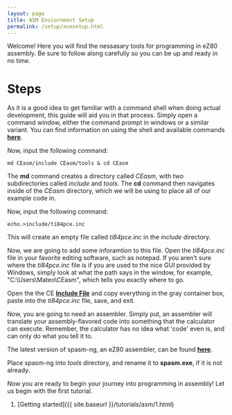 ```yaml
---
layout: page
title: ASM Enviornment Setup
permalink: /setup/asmsetup.html
---
```


Welcome! Here you will find the nessasary tools for programming in eZ80 assembly. Be sure to follow along carefully so you can be up and ready in no time.

# Steps

As it is a good idea to get familiar with a command shell when doing actual development, this guide will aid you in that process. Simply open a command window, either the command prompt in windows or a similar variant. You can find information on using the shell and available commands [**here**](http://ss64.com/nt/).

Now, input the following command:

```
md CEasm/include CEasm/tools & cd CEasm
```

The **md** command creates a directory called *CEasm*, with two subdirectories called *include* and *tools*. The **cd** command then navigates inside of the *CEasm* directory, which we will be using to place all of our example code in.

Now, input the following command:

```
echo.>include/ti84pce.inc
```

This will create an empty file called *ti84pce.inc* in the *include* directory.

Now, we are going to add some inforamtion to this file. Open the *ti84pce.inc* file in your favorite editing software, such as notepad. If you aren't sure where the *ti84pce.inc* file is if you are used to the nice GUI provided by Windows, simply look at what the path says in the window, for example, "C:\Users\Mateo\CEasm", which tells you exactly where to go.

Open the the CE [**Include File**](http://wikiti.brandonw.net/index.php?title=84PCE:OS:Include_File) and copy everything in the gray container box, paste into the *ti84pce.inc* file, save, and exit.

Now, you are going to need an assembler. Simply put, an assembler will translate your assembly-flavored code into something that the calculator can execute. Remember, the calculator has no idea what 'code' even is, and can only do what you tell it to.

The latest version of spasm-ng, an eZ80 assembler, can be found [**here**](https://github.com/alberthdev/spasm-ng/releases).

Place spasm-ng into *tools* directory, and rename it to **spasm.exe**, if it is not already.

Now you are ready to begin your journey into programming in assembly! Let us begin with the first tutorial.

1. [Getting started]({{ site.baseurl }}/tutorials/asm/1.html)
